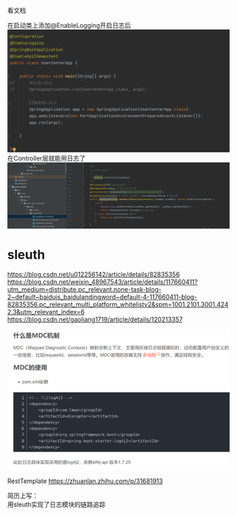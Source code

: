 看文档     

在启动类上添加@EnableLogging开启日志后
![img_13.png](img_13.png)    
在Controller层就能用日志了    
![img_12.png](img_12.png)    





# sleuth   
<https://blog.csdn.net/u012256142/article/details/82835356>
<https://blog.csdn.net/weixin_48967543/article/details/117660411?utm_medium=distribute.pc_relevant.none-task-blog-2~default~baidujs_baidulandingword~default-4-117660411-blog-82835356.pc_relevant_multi_platform_whitelistv2&spm=1001.2101.3001.4242.3&utm_relevant_index=6>
<https://blog.csdn.net/gaoliang1719/article/details/120213357>

![img_11.png](img_11.png)    


RestTemplate
<https://zhuanlan.zhihu.com/p/31681913>   






简历上写：  
用sleuth实现了日志模块的链路追踪     





